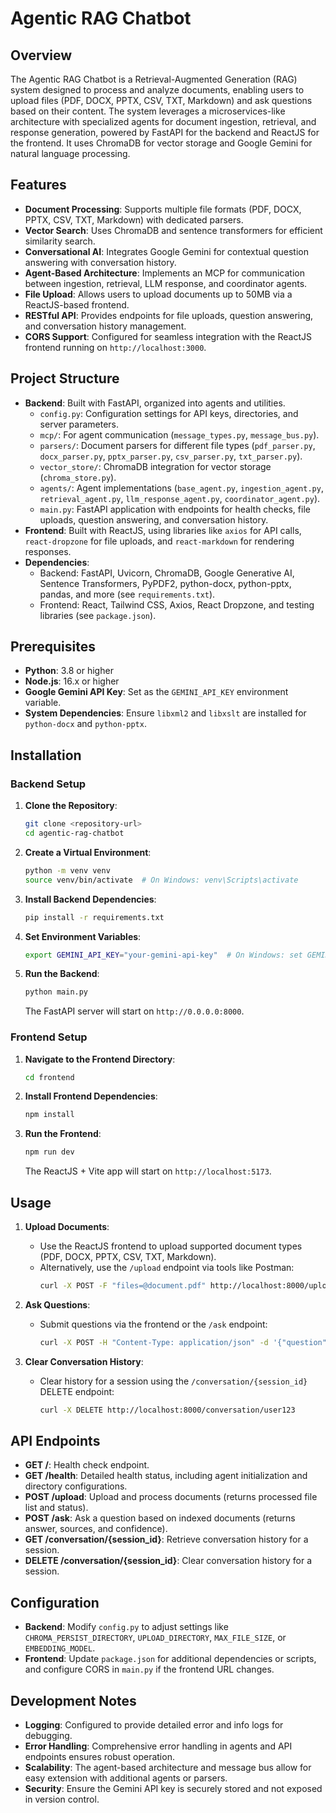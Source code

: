 # Agentic RAG Chatbot

## Overview
The Agentic RAG Chatbot is a Retrieval-Augmented Generation (RAG) system designed to process and analyze documents, enabling users to upload files (PDF, DOCX, PPTX, CSV, TXT, Markdown) and ask questions based on their content. The system leverages a microservices-like architecture with specialized agents for document ingestion, retrieval, and response generation, powered by FastAPI for the backend and ReactJS for the frontend. It uses ChromaDB for vector storage and Google Gemini for natural language processing.

## Features
- **Document Processing**: Supports multiple file formats (PDF, DOCX, PPTX, CSV, TXT, Markdown) with dedicated parsers.
- **Vector Search**: Uses ChromaDB and sentence transformers for efficient similarity search.
- **Conversational AI**: Integrates Google Gemini for contextual question answering with conversation history.
- **Agent-Based Architecture**: Implements an MCP for communication between ingestion, retrieval, LLM response, and coordinator agents.
- **File Upload**: Allows users to upload documents up to 50MB via a ReactJS-based frontend.
- **RESTful API**: Provides endpoints for file uploads, question answering, and conversation history management.
- **CORS Support**: Configured for seamless integration with the ReactJS frontend running on `http://localhost:3000`.

## Project Structure
- **Backend**: Built with FastAPI, organized into agents and utilities.
  - `config.py`: Configuration settings for API keys, directories, and server parameters.
  - `mcp/`: For agent communication (`message_types.py`, `message_bus.py`).
  - `parsers/`: Document parsers for different file types (`pdf_parser.py`, `docx_parser.py`, `pptx_parser.py`, `csv_parser.py`, `txt_parser.py`).
  - `vector_store/`: ChromaDB integration for vector storage (`chroma_store.py`).
  - `agents/`: Agent implementations (`base_agent.py`, `ingestion_agent.py`, `retrieval_agent.py`, `llm_response_agent.py`, `coordinator_agent.py`).
  - `main.py`: FastAPI application with endpoints for health checks, file uploads, question answering, and conversation history.
- **Frontend**: Built with ReactJS, using libraries like `axios` for API calls, `react-dropzone` for file uploads, and `react-markdown` for rendering responses.
- **Dependencies**:
  - Backend: FastAPI, Uvicorn, ChromaDB, Google Generative AI, Sentence Transformers, PyPDF2, python-docx, python-pptx, pandas, and more (see `requirements.txt`).
  - Frontend: React, Tailwind CSS, Axios, React Dropzone, and testing libraries (see `package.json`).

## Prerequisites
- **Python**: 3.8 or higher
- **Node.js**: 16.x or higher
- **Google Gemini API Key**: Set as the `GEMINI_API_KEY` environment variable.
- **System Dependencies**: Ensure `libxml2` and `libxslt` are installed for `python-docx` and `python-pptx`.

## Installation

### Backend Setup
1. **Clone the Repository**:
   ```bash
   git clone <repository-url>
   cd agentic-rag-chatbot
   ```

2. **Create a Virtual Environment**:
   ```bash
   python -m venv venv
   source venv/bin/activate  # On Windows: venv\Scripts\activate
   ```

3. **Install Backend Dependencies**:
   ```bash
   pip install -r requirements.txt
   ```

4. **Set Environment Variables**:
   ```bash
   export GEMINI_API_KEY="your-gemini-api-key"  # On Windows: set GEMINI_API_KEY=your-gemini-api-key
   ```

5. **Run the Backend**:
   ```bash
   python main.py
   ```
   The FastAPI server will start on `http://0.0.0.0:8000`.

### Frontend Setup
1. **Navigate to the Frontend Directory**:
   ```bash
   cd frontend
   ```

2. **Install Frontend Dependencies**:
   ```bash
   npm install
   ```

3. **Run the Frontend**:
   ```bash
   npm run dev
   ```
   The ReactJS + Vite app will start on `http://localhost:5173`.

## Usage
1. **Upload Documents**:
   - Use the ReactJS frontend to upload supported document types (PDF, DOCX, PPTX, CSV, TXT, Markdown).
   - Alternatively, use the `/upload` endpoint via tools like Postman:
     ```bash
     curl -X POST -F "files=@document.pdf" http://localhost:8000/upload
     ```

2. **Ask Questions**:
   - Submit questions via the frontend or the `/ask` endpoint:
     ```bash
     curl -X POST -H "Content-Type: application/json" -d '{"question": "What is the main topic of the document?", "session_id": "user123"}' http://localhost:8000/ask
     ```

3. **Clear Conversation History**:
   - Clear history for a session using the `/conversation/{session_id}` DELETE endpoint:
     ```bash
     curl -X DELETE http://localhost:8000/conversation/user123
     ```

## API Endpoints
- **GET /**: Health check endpoint.
- **GET /health**: Detailed health status, including agent initialization and directory configurations.
- **POST /upload**: Upload and process documents (returns processed file list and status).
- **POST /ask**: Ask a question based on indexed documents (returns answer, sources, and confidence).
- **GET /conversation/{session_id}**: Retrieve conversation history for a session.
- **DELETE /conversation/{session_id}**: Clear conversation history for a session.

## Configuration
- **Backend**: Modify `config.py` to adjust settings like `CHROMA_PERSIST_DIRECTORY`, `UPLOAD_DIRECTORY`, `MAX_FILE_SIZE`, or `EMBEDDING_MODEL`.
- **Frontend**: Update `package.json` for additional dependencies or scripts, and configure CORS in `main.py` if the frontend URL changes.

## Development Notes
- **Logging**: Configured to provide detailed error and info logs for debugging.
- **Error Handling**: Comprehensive error handling in agents and API endpoints ensures robust operation.
- **Scalability**: The agent-based architecture and message bus allow for easy extension with additional agents or parsers.
- **Security**: Ensure the Gemini API key is securely stored and not exposed in version control.
